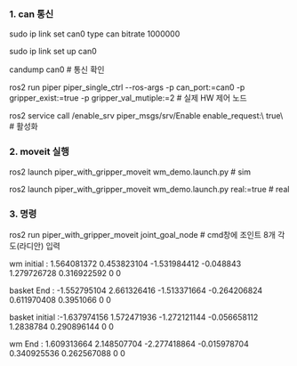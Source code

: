 ### 1. can 통신

sudo ip link set can0 type can bitrate 1000000

sudo ip link set up can0

candump can0 # 통신 확인

ros2 run piper piper_single_ctrl --ros-args -p can_port:=can0 -p gripper_exist:=true -p gripper_val_mutiple:=2 # 실제 HW 제어 노드

ros2 service call /enable_srv piper_msgs/srv/Enable enable_request:\ true\ # 활성화

### 2. moveit 실행

ros2 launch piper_with_gripper_moveit wm_demo.launch.py # sim

ros2 launch piper_with_gripper_moveit wm_demo.launch.py real:=true # real

### 3. 명령
ros2 run piper_with_gripper_moveit joint_goal_node # cmd창에 조인트 8개 각도(라디안) 입력

wm initial : 1.564081372 0.453823104 -1.531984412 -0.048843 1.279726728 0.316922592 0 0

basket End : -1.552795104 2.661326416 -1.513371664 -0.264206824 0.611970408 0.3951066 0 0

basket initial :-1.637974156 1.572471936 -1.272121144 -0.056658112 1.2838784 0.290896144 0 0

wm End : 1.609313664 2.148507704 -2.277418864 -0.015978704 0.340925536 0.262567088 0 0
